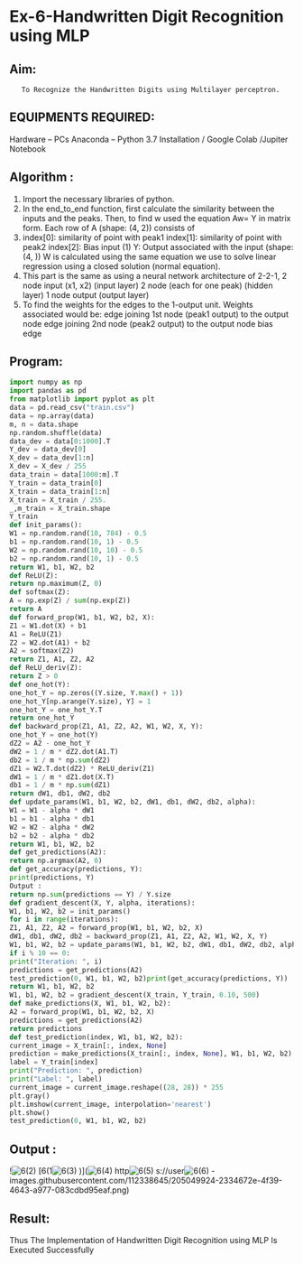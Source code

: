 # Ex-6-Handwritten Digit Recognition using MLP
## Aim:
       To Recognize the Handwritten Digits using Multilayer perceptron.
##  EQUIPMENTS REQUIRED:
Hardware – PCs
Anaconda – Python 3.7 Installation / Google Colab /Jupiter Notebook

## Algorithm :

1. Import the necessary libraries of python.
2. In the end_to_end function, first calculate the similarity between the inputs and the peaks.
Then, to find w used the equation Aw= Y in matrix form. Each row of A (shape: (4, 2)) consists
of
3. index[0]: similarity of point with peak1 index[1]: similarity of point with peak2 index[2]: Bias
input (1) Y: Output associated with the input (shape: (4, )) W is calculated using the same
equation we use to solve linear regression using a closed solution (normal equation).
4. This part is the same as using a neural network architecture of 2-2-1, 2 node input (x1, x2)
(input layer) 2 node (each for one peak) (hidden layer) 1 node output (output layer)
5. To find the weights for the edges to the 1-output unit. Weights associated would be: edge
joining 1st node (peak1 output) to the output node edge joining 2nd node (peak2 output) to
the output node bias edge


## Program:
```python
import numpy as np
import pandas as pd
from matplotlib import pyplot as plt
data = pd.read_csv("train.csv")
data = np.array(data)
m, n = data.shape
np.random.shuffle(data)
data_dev = data[0:1000].T
Y_dev = data_dev[0]
X_dev = data_dev[1:n]
X_dev = X_dev / 255
data_train = data[1000:m].T
Y_train = data_train[0]
X_train = data_train[1:n]
X_train = X_train / 255.
_,m_train = X_train.shape
Y_train
def init_params():
W1 = np.random.rand(10, 784) - 0.5
b1 = np.random.rand(10, 1) - 0.5
W2 = np.random.rand(10, 10) - 0.5
b2 = np.random.rand(10, 1) - 0.5
return W1, b1, W2, b2
def ReLU(Z):
return np.maximum(Z, 0)
def softmax(Z):
A = np.exp(Z) / sum(np.exp(Z))
return A
def forward_prop(W1, b1, W2, b2, X):
Z1 = W1.dot(X) + b1
A1 = ReLU(Z1)
Z2 = W2.dot(A1) + b2
A2 = softmax(Z2)
return Z1, A1, Z2, A2
def ReLU_deriv(Z):
return Z > 0
def one_hot(Y):
one_hot_Y = np.zeros((Y.size, Y.max() + 1))
one_hot_Y[np.arange(Y.size), Y] = 1
one_hot_Y = one_hot_Y.T
return one_hot_Y
def backward_prop(Z1, A1, Z2, A2, W1, W2, X, Y):
one_hot_Y = one_hot(Y)
dZ2 = A2 - one_hot_Y
dW2 = 1 / m * dZ2.dot(A1.T)
db2 = 1 / m * np.sum(dZ2)
dZ1 = W2.T.dot(dZ2) * ReLU_deriv(Z1)
dW1 = 1 / m * dZ1.dot(X.T)
db1 = 1 / m * np.sum(dZ1)
return dW1, db1, dW2, db2
def update_params(W1, b1, W2, b2, dW1, db1, dW2, db2, alpha):
W1 = W1 - alpha * dW1
b1 = b1 - alpha * db1
W2 = W2 - alpha * dW2
b2 = b2 - alpha * db2
return W1, b1, W2, b2
def get_predictions(A2):
return np.argmax(A2, 0)
def get_accuracy(predictions, Y):
print(predictions, Y)
Output :
return np.sum(predictions == Y) / Y.size
def gradient_descent(X, Y, alpha, iterations):
W1, b1, W2, b2 = init_params()
for i in range(iterations):
Z1, A1, Z2, A2 = forward_prop(W1, b1, W2, b2, X)
dW1, db1, dW2, db2 = backward_prop(Z1, A1, Z2, A2, W1, W2, X, Y)
W1, b1, W2, b2 = update_params(W1, b1, W2, b2, dW1, db1, dW2, db2, alpha)
if i % 10 == 0:
print("Iteration: ", i)
predictions = get_predictions(A2)
test_prediction(0, W1, b1, W2, b2)print(get_accuracy(predictions, Y))
return W1, b1, W2, b2
W1, b1, W2, b2 = gradient_descent(X_train, Y_train, 0.10, 500)
def make_predictions(X, W1, b1, W2, b2):
A2 = forward_prop(W1, b1, W2, b2, X)
predictions = get_predictions(A2)
return predictions
def test_prediction(index, W1, b1, W2, b2):
current_image = X_train[:, index, None]
prediction = make_predictions(X_train[:, index, None], W1, b1, W2, b2)
label = Y_train[index]
print("Prediction: ", prediction)
print("Label: ", label)
current_image = current_image.reshape((28, 28)) * 255
plt.gray()
plt.imshow(current_image, interpolation='nearest')
plt.show()
test_prediction(0, W1, b1, W2, b2)
```
## Output :
!![6(2)](https://user-images.githubusercontent.com/112338645/205050700-75923c98-95dc-4e04-8a3d-c07637af0e88.png)
[6(1![6(3)](https://user-images.githubusercontent.com/112338645/205050740-8bab0efb-fc97-4701-bb32-5ebd0a95c3b6.png)
)](![6(4)](https://user-images.githubusercontent.com/112338645/205050781-c7552fb3-f30a-4718-9e12-8d6987d472c1.png)
http![6(5)](https://user-images.githubusercontent.com/112338645/205050821-97302c08-7557-4036-a514-d05eb6f4b8de.png)
s://user![6(6)](https://user-images.githubusercontent.com/112338645/205050845-d1e815ac-de82-4911-8c6a-802f843ae805.png)
-images.githubusercontent.com/112338645/205049924-2334672e-4f39-4643-a977-083cdbd95eaf.png)

## Result:
Thus The Implementation of Handwritten Digit Recognition using MLP Is Executed Successfully
